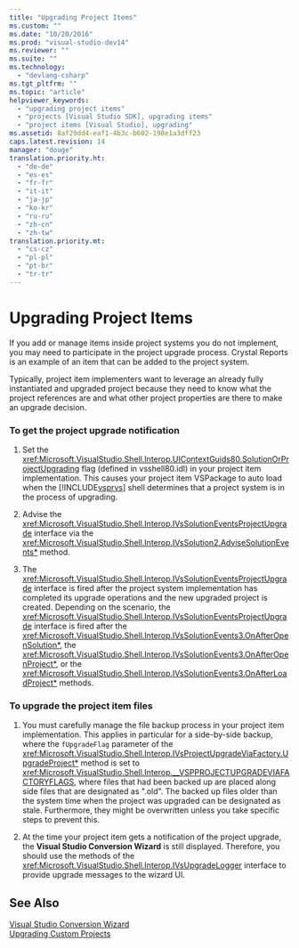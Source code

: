 ```yaml
---
title: "Upgrading Project Items"
ms.custom: ""
ms.date: "10/20/2016"
ms.prod: "visual-studio-dev14"
ms.reviewer: ""
ms.suite: ""
ms.technology: 
  - "devlang-csharp"
ms.tgt_pltfrm: ""
ms.topic: "article"
helpviewer_keywords: 
  - "upgrading project items"
  - "projects [Visual Studio SDK], upgrading items"
  - "project items [Visual Studio], upgrading"
ms.assetid: 8af29dd4-eaf1-4b3c-b602-198e1a3dff23
caps.latest.revision: 14
manager: "douge"
translation.priority.ht: 
  - "de-de"
  - "es-es"
  - "fr-fr"
  - "it-it"
  - "ja-jp"
  - "ko-kr"
  - "ru-ru"
  - "zh-cn"
  - "zh-tw"
translation.priority.mt: 
  - "cs-cz"
  - "pl-pl"
  - "pt-br"
  - "tr-tr"
---
```

# Upgrading Project Items
If you add or manage items inside project systems you do not implement, you may need to participate in the project upgrade process. Crystal Reports is an example of an item that can be added to the project system.  
  
 Typically, project item implementers want to leverage an already fully instantiated and upgraded project because they need to know what the project references are and what other project properties are there to make an upgrade decision.  
  
### To get the project upgrade notification  
  
1.  Set the <xref:Microsoft.VisualStudio.Shell.Interop.UIContextGuids80.SolutionOrProjectUpgrading> flag (defined in vsshell80.idl) in your project item implementation. This causes your project item VSPackage to auto load when the [!INCLUDE[vsprvs](../code-quality/includes/vsprvs_md.md)] shell determines that a project system is in the process of upgrading.  
  
2.  Advise the <xref:Microsoft.VisualStudio.Shell.Interop.IVsSolutionEventsProjectUpgrade> interface via the <xref:Microsoft.VisualStudio.Shell.Interop.IVsSolution2.AdviseSolutionEvents*> method.  
  
3.  The <xref:Microsoft.VisualStudio.Shell.Interop.IVsSolutionEventsProjectUpgrade> interface is fired after the project system implementation has completed its upgrade operations and the new upgraded project is created. Depending on the scenario, the <xref:Microsoft.VisualStudio.Shell.Interop.IVsSolutionEventsProjectUpgrade> interface is fired after the <xref:Microsoft.VisualStudio.Shell.Interop.IVsSolutionEvents3.OnAfterOpenSolution*>, the <xref:Microsoft.VisualStudio.Shell.Interop.IVsSolutionEvents3.OnAfterOpenProject*>, or the <xref:Microsoft.VisualStudio.Shell.Interop.IVsSolutionEvents3.OnAfterLoadProject*> methods.  
  
### To upgrade the project item files  
  
1.  You must carefully manage the file backup process in your project item implementation. This applies in particular for a side-by-side backup, where the `fUpgradeFlag` parameter of the <xref:Microsoft.VisualStudio.Shell.Interop.IVsProjectUpgradeViaFactory.UpgradeProject*> method is set to <xref:Microsoft.VisualStudio.Shell.Interop.__VSPPROJECTUPGRADEVIAFACTORYFLAGS>, where files that had been backed up are placed along side files that are designated as ".old". The backed up files older than the system time when the project was upgraded can be designated as stale. Furthermore, they might be overwritten unless you take specific steps to prevent this.  
  
2.  At the time your project item gets a notification of the project upgrade, the **Visual Studio Conversion Wizard** is still displayed. Therefore, you should use the methods of the <xref:Microsoft.VisualStudio.Shell.Interop.IVsUpgradeLogger> interface to provide upgrade messages to the wizard UI.  
  
## See Also  
 [Visual Studio Conversion Wizard](http://msdn.microsoft.com/en-us/4acfd30e-c192-4184-a86f-2da5e4c3d83c)   
 [Upgrading Custom Projects](../misc/upgrading-custom-projects.md)